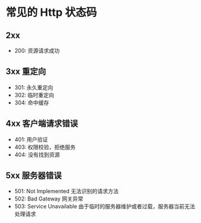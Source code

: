# 常见的 Http 状态码

## 2xx

- 200: 资源请求成功

## 3xx 重定向

- 301: 永久重定向
- 302: 临时重定向
- 304: 命中缓存

## 4xx 客户端请求错误

- 401: 用户验证
- 403: 权限校验，拒绝服务
- 404: 没有找到资源

## 5xx 服务器错误

- 501: Not Implemented 无法识别的请求方法
- 502: Bad Gateway 网关异常
- 503: Service Unavailable 由于临时的服务器维护或者过载，服务器当前无法处理请求
